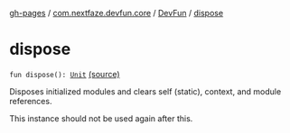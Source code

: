[gh-pages](../../index.md) / [com.nextfaze.devfun.core](../index.md) / [DevFun](index.md) / [dispose](./dispose.md)

# dispose

`fun dispose(): `[`Unit`](https://kotlinlang.org/api/latest/jvm/stdlib/kotlin/-unit/index.html) [(source)](https://github.com/NextFaze/dev-fun/tree/master/devfun/src/main/java/com/nextfaze/devfun/core/DevFun.kt#L314)

Disposes initialized modules and clears self (static), context, and module references.

This instance should not be used again after this.

